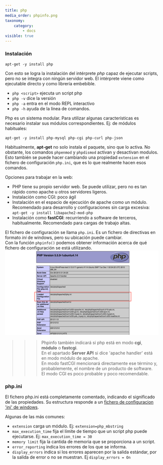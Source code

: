 ```yaml
---
title: php
media_order: phpinfo.png
taxonomy:
    category:
        - docs
visible: true
---
```


### Instalación
```
apt-get -y install php
```

Con esto se logra la instalación del intérprete *php* capaz de ejecutar scripts, pero no se integra con ningún servidor web. El intérprete viene como ejecutable directo y como librería embebible.
* `php <script>` ejecuta un script php
* `php -v` dice la versión
* `php -a` entra en el modo REPL interactivo
* `php -h` ayuda de la línea de comandos.

Php es un sistema modular. Para utilizar algunas características es necesario instalar sus módulos correspondientes.
Ej: de módulos habituales:
```
apt-get -y install php-mysql php-cgi php-curl php-json

```

Habitualmente, __apt-get__ no solo instala el paquete, sino que lo activa. No obstante, los comandos `phpenmod` y `phpdismod` activan y desactivan modulos. Esto también se puede hacer cambiando una propiedad `extension` en el fichero de configuración `php.ini`, que es lo que realmente hacen esos comandos.

Opciones para trabajar en la web:
* PHP tiene su propio servidor web. Se puede utilizar, pero no es tan rápido como apache u otros servidores ligeros.
* Instalación como CGI: poco ágil
* Instalación en el espacio de ejecución de apache como un módulo. Recomendado para desarrollo y configuraciones sin carga excesiva: `apt-get -y install libapache2-mod-php`
* Instalación como **fastCGI**: recurriendo a software de terceros, habitualmente. Recomendado para cargas de trabajo altas.

El fichero de configuración se llama `php.ini`. Es un fichero de directivas en formato *ini* de windows, pero su ubicación puede cambiar.  
Con la función `phpinfo()` podemos obtener información acerca de qué fichero de configuración se está utilizando.
![](phpinfo.png)

>>> Phpinfo también indicará si php está en modo **cgi**, **módulo** o **fastcgi**.   
>>> En el apartado **Server API** si dice 'apache handler' está en modo módulo de apache.  
>>> En modo fastCGI mencionará directamente ese término y, probablemente,  el nombre de un producto de software.  
>>> El modo CGI es poco probable y poco recomendable.  

### php.ini
El fichero php.ini está completamente comentado, indicando el significado de las propiedades. Su estructura responde a un [fichero de configuracion 'ini' de windows](https://tldr.lanube.win/des/tema-3-configuraciones/lenguajes-de-marcas#ficheros-de-parmetros-ini...).

Algunas de las más comunes:
* `extension` carga un módulo. Ej: `extension=php_mbstring`
* `max_execution_time` fija el límite de tiempo que un script php puede ejecutarse. Ej: `max_execution_time = 30`
* `memory limit` fija la cantida de memoria que se proporciona a un script.
* `error_reporting` indica los errores de los que se informa.
* `display_errors` indica si los errores aparecen por la salida estándar, por la salida de error o no se muestran. Ej `display_errors = On`

